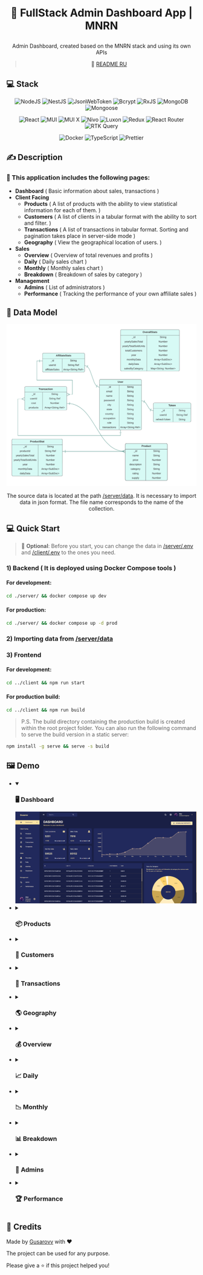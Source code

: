 <h1><p align="center">🎩 FullStack Admin Dashboard App | MNRN</p></h1>

<div align="center">

Admin Dashboard, created based on the MNRN stack and using its own APIs

> 📝 [README RU](./README_RU.md)</p>

</div>

## 💻 Stack

<div align="center">

![NodeJS](https://img.shields.io/badge/node.js-%236DA55F?style=for-the-badge&logo=node.js&logoColor=white)
![NestJS](https://img.shields.io/badge/nestjs-%23E0234E.svg?style=for-the-badge&logo=nestjs&logoColor=white)
![JsonWebToken](https://img.shields.io/badge/JWT-black?style=for-the-badge&logo=JSON%20web%20tokens)
![Bcrypt](https://img.shields.io/badge/Bcrypt-%23cf402a?style=for-the-badge&logo=bcrypt&logoColor=white)
![RxJS](https://img.shields.io/badge/RxJS-%23B7178C?style=for-the-badge&logo=ReactiveX&logoColor=white)
![MongoDB](https://img.shields.io/badge/MongoDB-%234ea94b.svg?style=for-the-badge&logo=mongodb&logoColor=white)
![Mongoose](https://img.shields.io/badge/Mongoose-%23a03333?style=for-the-badge&logo=mongoose&logoColor=white)

![React](https://img.shields.io/badge/react-%2320232a.svg?style=for-the-badge&logo=react&logoColor=%2361DAFB)
![MUI](https://img.shields.io/badge/MUI-%230081CB.svg?style=for-the-badge&logo=mui&logoColor=white)
![MUI X](https://img.shields.io/badge/MUI%20X-%230081CB.svg?style=for-the-badge&logo=mui&logoColor=white)
![Nivo](https://img.shields.io/badge/Nivo-%23ff8c80?style=for-the-badge&logo=nivo&logoColor=white)
![Luxon](https://img.shields.io/badge/Luxon-%238065b4?style=for-the-badge&logo=luxon&logoColor=white)
![Redux](https://img.shields.io/badge/redux-%23764ABC.svg?style=for-the-badge&logo=redux&logoColor=white)
![React Router](https://img.shields.io/badge/react%20router-%23CA4245.svg?style=for-the-badge&logo=react-router&logoColor=white)
![RTK Query](https://img.shields.io/badge/RTK%20Query-%23764ABC.svg?style=for-the-badge&logo=redux&logoColor=white)

![Docker](https://img.shields.io/badge/docker-%230db7ed.svg?style=for-the-badge&logo=docker&logoColor=white)
![TypeScript](https://img.shields.io/badge/typescript-%23007ACC.svg?style=for-the-badge&logo=typescript&logoColor=white)
![Prettier](https://img.shields.io/badge/prettier-1A2C34?style=for-the-badge&logo=prettier&logoColor=F7BA3E)

</div>

## ✍️ Description

### 🧾 This application includes the following pages:

-   **Dashboard** ( Basic information about sales, transactions )
-   **Client Facing**
    -   **Products** ( A list of products with the ability to view statistical information for each of them. )
    -   **Customers** ( A list of clients in a tabular format with the ability to sort and filter. )
    -   **Transactions** ( A list of transactions in tabular format. Sorting and pagination takes place in server-side mode )
    -   **Geography** ( View the geographical location of users. )
-   **Sales**
    -   **Overview** ( Overview of total revenues and profits )
    -   **Daily** ( Daily sales chart )
    -   **Monthly** ( Monthly sales chart )
    -   **Breakdown** ( Breakdown of sales by category )
-   **Management**
    -   **Admins** ( List of administrators )
    -   **Performance** ( Tracking the performance of your own affiliate sales )

## 📘 Data Model

<div align="center">

<img src="./server/data/DataModel.png" width="700"/>

The source data is located at the path [/server/data](./server/data/). It is necessary to import data in json format. The file name corresponds to the name of the collection.

</div>

## 💻 Quick Start

> 🔖 **Optional**: Before you start, you can change the data in [/server/.env](./server/) and [/client/.env](./client/) to the ones you need.

### 1) Backend ( It is deployed using Docker Compose tools )

#### For development:

```bash
cd ./server/ && docker compose up dev
```

#### For production:

```bash
cd ./server/ && docker compose up -d prod
```

### 2) Importing data from [/server/data](./server/data/)

### 3) Frontend

#### For development:

```bash
cd ../client && npm run start
```

#### For production build:

```bash
cd ../client && npm run build
```

> P.S. The build directory containing the production build is created within the root project folder. You can also run the following command to serve the build version in a static server:

```bash
npm install -g serve && serve -s build
```

## 🖼️ Demo

-   <details open>
      <summary><h3>🖥️ Dashboard</h3></summary>
      <div align="center"> 
        <img src="./demo/dashboard.png"/>
      </div>
    </details>

-   <details>
      <summary><h3>📦 Products</h3></summary>
      <div align="center"> 
        <img src="./demo/products.png"/>
      </div>
    </details>

-   <details>
      <summary><h3>👥 Customers</h3></summary>
      <div align="center"> 
        <img src="./demo/customers.png"/>
      </div>
    </details>

-   <details>
      <summary><h3>💱 Transactions</h3></summary>
      <div align="center"> 
        <img src="./demo/transactions.png"/>
      </div>
    </details>

-   <details>
      <summary><h3>🌎 Geography</h3></summary>
      <div align="center"> 
        <img src="./demo/geography.png"/>
      </div>
    </details>

-   <details>
      <summary><h3>💰 Overview</h3></summary>
      <div align="center"> 
        <img src="./demo/overview.png"/>
      </div>
    </details>

-   <details>
      <summary><h3>📈 Daily</h3></summary>
      <div align="center"> 
        <img src="./demo/daily.png"/>
      </div>
    </details>

-   <details>
      <summary><h3>📉 Monthly</h3></summary>
      <div align="center"> 
        <img src="./demo/monthly.png"/>
      </div>
    </details>

-   <details>
      <summary><h3>📊 Breakdown</h3></summary>
      <div align="center"> 
        <img src="./demo/breakdown.png"/>
      </div>
    </details>

-   <details>
      <summary><h3>💼 Admins</h3></summary>
      <div align="center"> 
        <img src="./demo/admins.png"/>
      </div>
    </details>

-   <details>
      <summary><h3>🏆 Performance</h3></summary>
      <div align="center"> 
        <img src="./demo/performance.png"/>
      </div>
    </details>

## 📄 Credits

Made by [Gusarovv](https://github.com/gusarovv) with ❤️

The project can be used for any purpose.

Please give a ⭐️ if this project helped you!
